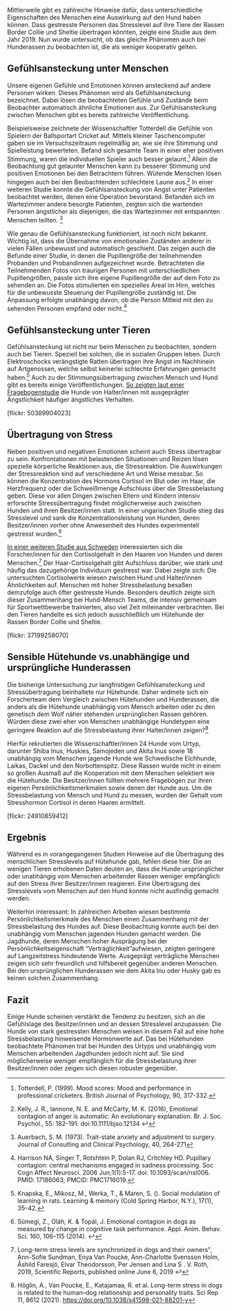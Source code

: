 Mittlerweile gibt es zahlreiche Hinweise dafür, dass unterschiedliche Eigenschaften des Menschen eine Auswirkung auf den Hund haben können. Dass gestresste Personen das Stresslevel auf ihre Tiere der Rassen Border Collie und Sheltie übertragen könnten, zeigte eine Studie aus dem Jahr 2019. Nun wurde untersucht, ob das gleiche Phänomen auch bei Hunderassen zu beobachten ist, die als weniger kooperativ gelten. 


## Gefühlsansteckung unter Menschen


Unsere eigenen Gefühle und Emotionen können ansteckend auf andere Personen wirken. Dieses Phänomen wird als Gefühlsansteckung bezeichnet. Dabei lösen die beobachteten Gefühle und Zustände beim Beobachter automatisch ähnliche Emotionen aus. Zur Gefühlsansteckung zwischen Menschen gibt es bereits zahlreiche Veröffentlichung.    

Beispielsweise zeichnete der Wissenschaftler Totterdell die Gefühle von Spielern der Ballsportart Cricket auf. Mittels kleiner Taschencomputer gaben sie im Versuchszeitraum regelmäßig an, wie sie ihre Stimmung und Spielleistung bewerteten. Befand sich gesamte Team in einer eher positiven Stimmung, waren die individuellen Spieler auch besser gelaunt.[^A] Allein die Beobachtung gut gelaunter Menschen kann zu besserer Stimmung und positiven Emotionen bei den Betrachtern führen. Wütende Menschen lösen hingegen auch bei den Beobachtenden schlechtere Laune aus.[^B] In einer weiteren Studie konnte die Gefühlsansteckung von Angst unter Patienten beobachtet werden, denen eine Operation bevorstand. Befanden sich im Wartezimmer andere besorgte Patienten, zeigten sich die wartenden Personen ängstlicher als diejenigen, die das Wartezimmer mit entspannten Menschen teilten. [^D] 

Wie genau die Gefühlsansteckung funktioniert, ist noch nicht bekannt. Wichtig ist, dass die Übernahme von emotionalen Zuständen anderer in vielen Fällen unbewusst und automatisch geschieht. Das zeigen auch die Befunde einer Studie, in denen die Pupillengröße der teilnehmenden Probanden und Probandinnen aufgezeichnet wurde. Betrachteten die Teilnehmenden Fotos von traurigen Personen mit unterschiedlichen Pupillengrößen, passte sich ihre eigene Pupillengröße der auf dem Foto zu sehenden an. Die Fotos stimulierten ein spezielles Areal im Hirn, welches für die unbewusste Steuerung der Pupillengröße zuständig ist. Die Anpassung erfolgte unabhängig davon, ob die Person Mitleid mit den zu sehenden Personen empfand oder nicht.[^E] 

## Gefühlsansteckung unter Tieren

Gefühlsansteckung ist nicht nur beim Menschen zu beobachten, sondern auch bei Tieren. Speziell bei solchen, die in sozialen Gruppen leben. Durch Elektroschocks verängstigte Ratten übertragen ihre Angst im Nachhinein auf Artgenossen, welche selbst keinerlei schlechte Erfahrungen gemacht haben.[^F] Auch zu der Stimmungsübertragung zwischen Mensch und Hund gibt es bereits einige Veröffentlichungen. [So zeigten laut einer Fragebogenstudie](https://fluffology.de/post/kann-angst-auf-hunde-bertragen-werden)  die Hunde von Halter/innen mit ausgeprägter Ängstlichkeit häufiger ängstliches Verhalten. 

[flickr: 50389904023]

## Übertragung von Stress

Neben positiven und negativen Emotionen scheint auch Stress übertragbar zu sein. Konfrontationen mit belastenden Situationen und Reizen lösen spezielle körperliche Reaktionen aus, die Stressreaktion. Die Auswirkungen der Stressreaktion sind auf verschiedene Art und Weise messbar. So können die Konzentration des Hormons Cortisol im Blut oder im Haar, die Herzfrequenz oder die Schweißmenge Aufschluss über die Stressbelastung geben. Diese vor allen Dingen zwischen Eltern und Kindern intensiv erforschte Stressübertragung findet möglicherweise auch zwischen Hunden und ihren Besitzer/innen statt. In einer ungarischen Studie stieg das Stresslevel und sank die Konzentrationsleistung von Hunden, deren Besitzer/innen vorher ohne Anwesenheit des Hundes experimentell gestresst wurden.[^G] 

[In einer weiteren Studie aus Schweden](https://fluffology.de/post/gestresster-mensch-gestresster-hund#fn14) interessierten sich die Forscher/innen für den Cortisolgehalt in den Haaren von Hunden und deren Menschen.[^H] Der Haar-Cortisolgehalt gibt Aufschluss darüber, wie stark und häufig das dazugehörige Individuum gestresst war. Dabei zeigte sich: Die untersuchten Cortisolwerte wiesen zwischen Hund und Halter/innen Ähnlichkeiten auf. Menschen mit hoher Stressbelastung besaßen demzufolge auch öfter gestresste Hunde. Besonders deutlich zeigte sich dieser Zusammenhang bei Hund-Mensch Teams, die intensiv gemeinsam für Sportwettbewerbe trainierten, also viel Zeit miteinander verbrachten. Bei den Tieren handelte es sich jedoch ausschließlich um Hütehunde der Rassen Border Collie und Sheltie. 

[flickr: 37199258070]

## Sensible Hütehunde vs.unabhängige und ursprüngliche  Hunderassen

Die bisherige Untersuchung zur langfristigen Gefühlsansteckung und Stressübertragung beinhaltete nur Hütehunde. Daher widmete sich ein Forscherteam dem Vergleich zwischen Hütehunden und Hunderassen, die anders als die Hütehunde unabhängig vom Mensch arbeiten oder zu den genetisch dem Wolf näher stehenden ursprünglichen Rassen gehören. Würden diese zwei eher von Menschen unabhängige Hundetypen eine geringere Reaktion auf die Stressbelastung ihrer Halter/innen zeigen?[^I]

Hierfür rekrutierten die Wissenschaftler/innen 24 Hunde vom Urtyp, darunter Shiba Inus, Huskies, Samojeden und Akita Inus sowie 18 unabhängig vom Menschen jagende Hunde wie Schwedische Elchhunde, Laikas, Dackel und den Norbottenspitz. Diese Rassen wurde nicht in einem so großen Ausmaß auf die Kooperation mit dem Menschen selektiert wie die Hütehunde. 
Die Besitzer/innen füllten mehrere Fragebögen zur ihren eigenen Persönlichkeitsmerkmalen sowie denen der Hunde aus. Um die Stressbelastung von Mensch und Hund zu messen, wurden der Gehalt vom Stresshormon Cortisol in deren Haaren ermittelt. 

[flickr: 24910859412]

## Ergebnis

Während es in vorangegangenen Studien Hinweise auf die Übertragung des menschlichen Stresslevels auf Hütehunde gab, fehlen diese hier. Die an wenigen Tieren erhobenen Daten deuten an, dass die Hunde ursprünglicher oder unabhängig vom Menschen arbeitender Rassen weniger empfänglich auf den Stress ihrer Besitzer/innen reagieren. Eine Übertragung des Stresslevels vom Menschen auf den Hund konnte nicht ausfindig gemacht werden. 

Weiterhin interessant: In zahlreichen Arbeiten wiesen bestimmte Persönlichkeitsmerkmale des Menschen einen Zusammenhang mit der Stressbelastung des Hundes auf. Diese Beobachtung konnte auch bei den unabhängig vom Menschen jagenden Hunden gemacht werden. Die Jagdhunde, deren Menschen hoher Ausprägung bei der Persönlichkeitseigenschaft “Verträglichkeit”aufwiesen, zeigten geringere auf Langzeitstress hindeutende Werte. Ausgeprägt verträgliche Menschen zeigen sich sehr freundlich und hilfsbereit gegenüber anderen Menschen. Bei den ursprünglichen Hunderassen wie dem Akita Inu oder Husky gab es keinen solchen Zusammenhang. 

## Fazit


Einige Hunde scheinen verstärkt die Tendenz zu besitzen, sich an die Gefühlslage des Besitzer/innen und an dessen Stresslevel anzupassen. Die Hunde von stark gestressten Menschen weisen in diesem Fall auf eine hohe Stressbelastung hinweisende Hormonwerte auf.  Das bei Hütehunden beobachtete Phänomen trat bei Hunden des Urtyps und unabhängig vom Menschen arbeitenden Jagdhunden jedoch nicht auf. Sie sind möglicherweise weniger empfänglich für die Stressbelastung ihrer Besitzer/innen oder zeigen sich diesen robuster gegenüber. 
 




[^A]: Totterdell, P. (1999). Mood scores: Mood and performance in professional cricketers. British Journal of Psychology, 90, 317-332.

[^B]: Kelly, J. R., Iannone, N. E. and McCarty, M. K. (2016), Emotional contagion of anger is automatic: An evolutionary explanation. Br. J. Soc. Psychol., 55: 182-191. doi:10.1111/bjso.12134 ↩

[^D]: Auerbach, S. M. (1973). Trait-state anxiety and adjustment to surgery. Journal of Consulting and Clinical Psychology, 40, 264-271

[^E]: Harrison NA, Singer T, Rotshtein P, Dolan RJ, Critchley HD. Pupillary contagion: central mechanisms engaged in sadness processing. Soc Cogn Affect Neurosci. 2006 Jun;1(1):5-17. doi: 10.1093/scan/nsl006. PMID: 17186063; PMCID: PMC1716019.

[^F]: Knapska, E., Mikosz, M., Werka, T., & Maren, S. (). Social modulation of learning in rats. Learning & memory (Cold Spring Harbor, N.Y.), 17(1), 35–42.  

[^G]: Sümegi, Z., Oláh, K. & Topál, J. Emotional contagion in dogs as measured by change in cognitive task performance. Appl. Anim. Behav. Sci. 160, 106–115 (2014).  ↩

[^H]: Long-term stress levels are synchronized in dogs and their owners", Ann-Sofie Sundman, Enya Van Poucke, Ann-Charlotte Svensson Holm, Åshild Faresjö, Elvar Theodorsson, Per Jensen and Lina S . V. Roth, 2019, Scientific Reports, published online June 6, 2019  ↩

[^I]: Höglin, A., Van Poucke, E., Katajamaa, R. et al. Long-term stress in dogs is related to the human–dog relationship and personality traits. Sci Rep 11, 8612 (2021). https://doi.org/10.1038/s41598-021-88201-y
